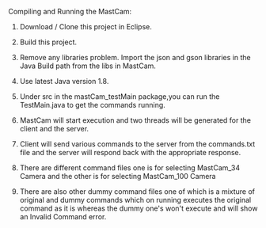 Compiling and Running the MastCam:

1) Download / Clone this project in Eclipse.

2) Build this project.

3) Remove any libraries problem. Import the json and gson libraries in the Java Build path from the libs in MastCam.

4) Use latest Java version 1.8.

5) Under src in the mastCam_testMain package,you can run the TestMain.java to get the commands running.

6) MastCam will start execution and two threads will be generated for the client and the server.

7) Client will send various commands to the server from the commands.txt file and the server will respond back with the            appropriate response.

8) There are different command files one is for selecting MastCam_34 Camera and the other is for selecting MastCam_100 Camera

9) There are also other dummy command files one of which is a mixture of original and dummy commands which on running executes     the original command as it is whereas the dummy one's won't execute and will show an Invalid Command error.


